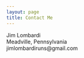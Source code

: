 ```yaml
---
layout: page
title: Contact Me
---
```


<div class="col-lg-12 text-center">

<p>
Jim Lombardi<br>
Meadville, Pennsylvania<br>
jimlombardiruns@gmail.com
</p>
</div>
